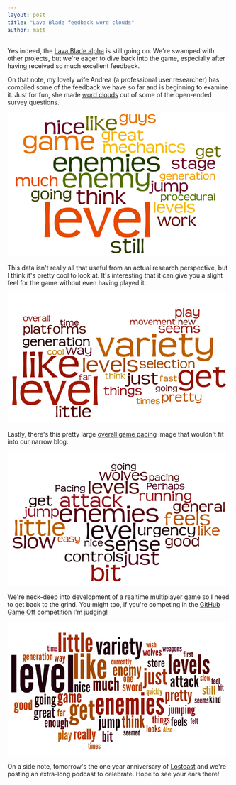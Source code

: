 ```yaml
---
layout: post
title: "Lava Blade feedback word clouds"
author: matt
---
```

Yes indeed, the [Lava Blade alpha](/join-the-lava-blade-alpha-test/) is still going on. We're swamped with other projects, but we're eager to dive back into the game, especially after having received so much excellent feedback.

On that note, my lovely wife Andrea (a professional user researcher) has compiled some of the feedback we have so far and is beginning to examine it. Just for fun, she made [word clouds](http://en.wikipedia.org/wiki/Tag_cloud) out of some of the open-ended survey questions.

<div class="full-frame">
	<img alt="All words" src="/media/images/posts/lava_blade/words/all.png">
</div>

This data isn't really all that useful from an actual research perspective, but I think it's pretty cool to look at. It's interesting that it can give you a slight feel for the game without even having played it.

<div class="full-frame">
	<img alt="Overall game pacing and goals" src="/media/images/posts/lava_blade/words/overallgamepacinggoals.png">
</div>

Lastly, there's this pretty large [overall game pacing](/media/images/posts/lava_blade/words/overallgamepacinggoalsenemybehavior.png) image that wouldn't fit into our narrow blog.

<div class="full-frame">
	<img alt="Levels" src="/media/images/posts/lava_blade/words/levels.png">
</div>

We're neck-deep into development of a realtime multiplayer game so I need to get back to the grind. You might too, if you're competing in the [GitHub Game Off](https://github.com/blog/1303-github-game-off) competition I'm judging!

<div class="full-frame">
	<img alt="Characters, enemies, weapons, store" src="/media/images/posts/lava_blade/words/characterenemyweaponstore.png">
</div>

On a side note, tomorrow's the one year anniversary of [Lostcast](http://lostcast.fm/) and we're posting an extra-long podcast to celebrate. Hope to see your ears there!
